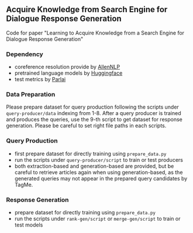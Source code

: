 ## Acquire Knowledge from Search Engine for Dialogue Response Generation

Code for paper "Learning to Acquire Knowledge from a Search Engine for Dialogue Response Generation"

### Dependency

* coreference resolution provide by [AllenNLP ](https://demo.allennlp.org/coreference-resolution)
* pretrained language models by [Huggingface](https://huggingface.co/transformers/)
* test metrics by [Parlai](https://parl.ai/)

### Data Preparation

Please prepare dataset for query production following the scripts under `query-producer/data` indexing from 1-8. After a query producer is trained and produces the queries, use the 9-th script to get dataset for response generation.  Please be careful to set right file paths in each scripts.

### Query Production

* first prepare dataset for directly training using `prepare_data.py` 
* run the scripts under `query-producer/script` to train or test producers
* both extraction-based and generation-based are provided, but be careful to retrieve articles again when using generation-based, as the generated queries may not appear in the prepared query candidates by TagMe.

### Response Generation

* prepare dataset for directly training using `prepare_data.py` 
* run the scripts under `rank-gen/script` or `merge-gen/script` to train or test models
